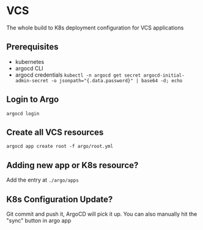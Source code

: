 # VCS

The whole build to K8s deployment configuration for VCS applications

## Prerequisites
- kubernetes
- argocd CLI
- argocd credentials
  `kubectl -n argocd get secret argocd-initial-admin-secret -o jsonpath="{.data.password}" | base64 -d; echo`  

## Login to Argo
`argocd login`

## Create all VCS resources
`argocd app create root -f argo/root.yml`

## Adding new app or K8s resource? 
Add the entry at `./argo/apps`

## K8s Configuration Update?
Git commit and push it, ArgoCD will pick it up. 
You can also manually hit the "sync" button in argo app
